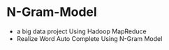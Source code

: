 # N-Gram-Model
- a big data project Using Hadoop MapReduce
- Realize Word Auto Complete Using N-Gram Model
